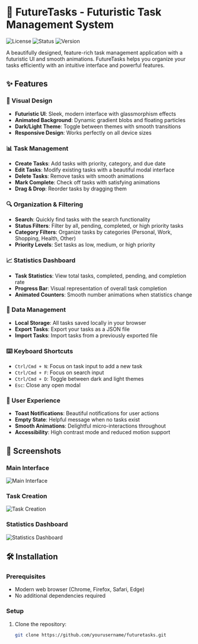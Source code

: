 # 🚀 FutureTasks - Futuristic Task Management System

![License](https://img.shields.io/badge/license-MIT-blue.svg)
![Status](https://img.shields.io/badge/status-active-brightgreen.svg)
![Version](https://img.shields.io/badge/version-1.0.0-purple.svg)

A beautifully designed, feature-rich task management application with a futuristic UI and smooth animations. FutureTasks helps you organize your tasks efficiently with an intuitive interface and powerful features.

## ✨ Features

### 🎨 Visual Design
- **Futuristic UI**: Sleek, modern interface with glassmorphism effects
- **Animated Background**: Dynamic gradient blobs and floating particles
- **Dark/Light Theme**: Toggle between themes with smooth transitions
- **Responsive Design**: Works perfectly on all device sizes

### 📊 Task Management
- **Create Tasks**: Add tasks with priority, category, and due date
- **Edit Tasks**: Modify existing tasks with a beautiful modal interface
- **Delete Tasks**: Remove tasks with smooth animations
- **Mark Complete**: Check off tasks with satisfying animations
- **Drag & Drop**: Reorder tasks by dragging them

### 🔍 Organization & Filtering
- **Search**: Quickly find tasks with the search functionality
- **Status Filters**: Filter by all, pending, completed, or high priority tasks
- **Category Filters**: Organize tasks by categories (Personal, Work, Shopping, Health, Other)
- **Priority Levels**: Set tasks as low, medium, or high priority

### 📈 Statistics Dashboard
- **Task Statistics**: View total tasks, completed, pending, and completion rate
- **Progress Bar**: Visual representation of overall task completion
- **Animated Counters**: Smooth number animations when statistics change

### 💾 Data Management
- **Local Storage**: All tasks saved locally in your browser
- **Export Tasks**: Export your tasks as a JSON file
- **Import Tasks**: Import tasks from a previously exported file

### ⌨️ Keyboard Shortcuts
- `Ctrl/Cmd + N`: Focus on task input to add a new task
- `Ctrl/Cmd + F`: Focus on search input
- `Ctrl/Cmd + D`: Toggle between dark and light themes
- `Esc`: Close any open modal

### 🎉 User Experience
- **Toast Notifications**: Beautiful notifications for user actions
- **Empty State**: Helpful message when no tasks exist
- **Smooth Animations**: Delightful micro-interactions throughout
- **Accessibility**: High contrast mode and reduced motion support

## 📸 Screenshots

### Main Interface
![Main Interface](https://z-cdn-media.chatglm.cn/files/31f3655b-6214-4e43-89ef-c94e6727e99e_pasted_image_1756632661633.png?auth_key=1788171688-7242abd1315e4bfd9c141a29e1e75895-0-b6de5e6e6b240970270f4540b452b275)

### Task Creation
![Task Creation](https://z-cdn-media.chatglm.cn/files/111c1fcb-a71b-4d30-b2d7-da170be82839_pasted_image_1756635913557.png?auth_key=1788171688-1402e6f0674441478e765f737ae7545d-0-f47cb1c34ad3a76b8744ebb7e659d55c)

### Statistics Dashboard
![Statistics Dashboard](https://z-cdn-media.chatglm.cn/files/38166031-1f09-47f5-8709-1b78a320cc59_pasted_image_1756635917783.png?auth_key=1788171688-87f00bac907841afa837792c90c8c857-0-b3aa72767b545c9583021fddc220c616)

## 🛠️ Installation

### Prerequisites
- Modern web browser (Chrome, Firefox, Safari, Edge)
- No additional dependencies required

### Setup
1. Clone the repository:
   ```bash
   git clone https://github.com/yourusername/futuretasks.git
